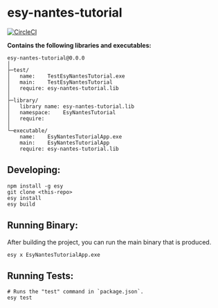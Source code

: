 # esy-nantes-tutorial


[![CircleCI](https://circleci.com/gh/yourgithubhandle/esy-nantes-tutorial/tree/master.svg?style=svg)](https://circleci.com/gh/yourgithubhandle/esy-nantes-tutorial/tree/master)


**Contains the following libraries and executables:**

```
esy-nantes-tutorial@0.0.0
│
├─test/
│   name:    TestEsyNantesTutorial.exe
│   main:    TestEsyNantesTutorial
│   require: esy-nantes-tutorial.lib
│
├─library/
│   library name: esy-nantes-tutorial.lib
│   namespace:    EsyNantesTutorial
│   require:
│
└─executable/
    name:    EsyNantesTutorialApp.exe
    main:    EsyNantesTutorialApp
    require: esy-nantes-tutorial.lib
```

## Developing:

```
npm install -g esy
git clone <this-repo>
esy install
esy build
```

## Running Binary:

After building the project, you can run the main binary that is produced.

```
esy x EsyNantesTutorialApp.exe 
```

## Running Tests:

```
# Runs the "test" command in `package.json`.
esy test
```
